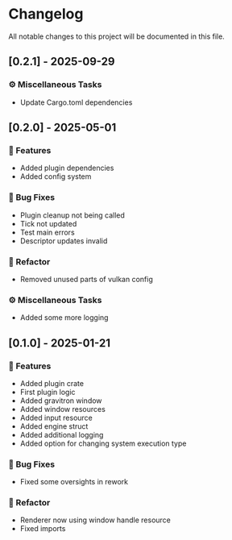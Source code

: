 # Changelog

All notable changes to this project will be documented in this file.

## [0.2.1] - 2025-09-29

### ⚙️ Miscellaneous Tasks

- Update Cargo.toml dependencies



## [0.2.0] - 2025-05-01

### 🚀 Features

- Added plugin dependencies
- Added config system

### 🐛 Bug Fixes

- Plugin cleanup not being called
- Tick not updated
- Test main errors
- Descriptor updates invalid

### 🚜 Refactor

- Removed unused parts of vulkan config

### ⚙️ Miscellaneous Tasks

- Added some more logging


## [0.1.0] - 2025-01-21

### 🚀 Features

- Added plugin crate
- First plugin logic
- Added gravitron window
- Added window resources
- Added input resource
- Added engine struct
- Added additional logging
- Added option for changing system execution type

### 🐛 Bug Fixes

- Fixed some oversights in rework

### 🚜 Refactor

- Renderer now using window handle resource
- Fixed imports


